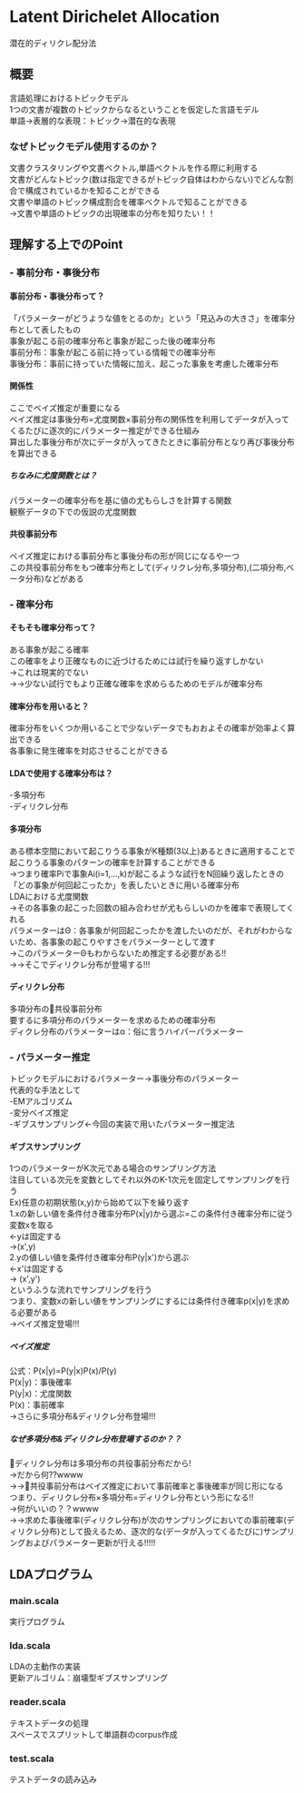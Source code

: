 # Latent Dirichelet Allocation
潜在的ディリクレ配分法

## 概要
言語処理におけるトピックモデル<br>
1つの文書が複数のトピックからなるということを仮定した言語モデル<br>
単語→表層的な表現：トピック→潜在的な表現
### なぜトピックモデル使用するのか？
文書クラスタリングや文書ベクトル,単語ベクトルを作る際に利用する<br>
文書がどんなトピック(数は指定できるがトピック自体はわからない)でどんな割合で構成されているかを知ることができる<br>
文書や単語のトピック構成割合を確率ベクトルで知ることができる<br>
→文書や単語のトピックの出現確率の分布を知りたい！！

## 理解する上でのPoint
### - 事前分布・事後分布
#### 事前分布・事後分布って？
「パラメーターがどうような値をとるのか」という「見込みの大きさ」を確率分布として表したもの<br>
事象が起こる前の確率分布と事象が起こった後の確率分布<br>
事前分布：事象が起こる前に持っている情報での確率分布<br>
事後分布：事前に持っていた情報に加え、起こった事象を考慮した確率分布
#### 関係性
ここでベイズ推定が重要になる<br>
ベイズ推定は事後分布=尤度関数×事前分布の関係性を利用してデータが入ってくるたびに逐次的にパラメーター推定ができる仕組み<br>
算出した事後分布が次にデータが入ってきたときに事前分布となり再び事後分布を算出できる
##### ちなみに尤度関数とは？
パラメーターの確率分布を基に値の尤もらしさを計算する関数<br>
観察データの下での仮説の尤度関数<br>
#### 共役事前分布
ベイズ推定における事前分布と事後分布の形が同じになるやーつ<br>
この共役事前分布をもつ確率分布として(ディリクレ分布,多項分布),(二項分布,ベータ分布)などがある

### - 確率分布
#### そもそも確率分布って？
ある事象が起こる確率<br>
この確率をより正確なものに近づけるためには試行を繰り返すしかない<br>
→これは現実的でない<br>
→→少ない試行でもより正確な確率を求めらるためのモデルが確率分布<br>
#### 確率分布を用いると？
確率分布をいくつか用いることで少ないデータでもおおよその確率が効率よく算出できる<br>
各事象に発生確率を対応させることができる<br>
#### LDAで使用する確率分布は？
-多項分布<br>
-ディリクレ分布<br>
#### 多項分布
ある標本空間において起こりうる事象がK種類(3以上)あるときに適用することで起こりうる事象のパターンの確率を計算することができる<br>
→つまり確率Piで事象Ai(i=1,...,k)が起こるような試行をN回繰り返したときの「どの事象が何回起こったか」を表したいときに用いる確率分布<br>
LDAにおける尤度関数<br>
→その各事象の起こった回数の組み合わせが尤もらしいのかを確率で表現してくれる<br>
パラメーターはΘ：各事象が何回起こったかを渡したいのだが、それがわからないため、各事象の起こりやすさをパラメーターとして渡す<br>
→このパラメーターΘもわからないため推定する必要がある!!<br>
→→そこでディリクレ分布が登場する!!!
#### ディリクレ分布
多項分布の共役事前分布<br>
要するに多項分布のパラメーターを求めるための確率分布<br>
ディクレ分布のパラメーターはα：俗に言うハイパーパラメーター<br>

### - パラメーター推定
トピックモデルにおけるパラメーター→事後分布のパラメーター<br>
代表的な手法として<br>
-EMアルゴリズム<br>
-変分ベイズ推定<br>
-ギブスサンプリング←今回の実装で用いたパラメーター推定法<br>
#### ギブスサンプリング
1つのパラメーターがK次元である場合のサンプリング方法<br>
注目している次元を変数としてそれ以外のK-1次元を固定してサンプリングを行う<br>
Ex)任意の初期状態(x,y)から始めて以下を繰り返す<br>
1.xの新しい値を条件付き確率分布P(x|y)から選ぶ=この条件付き確率分布に従う変数xを取る<br>
←yは固定する<br>
→(x',y)<br>
2.yの値しい値を条件付き確率分布P(y|x')から選ぶ<br>
←x'は固定する<br>
→ (x',y')<br>
というふうな流れでサンプリングを行う<br>
つまり、変数xの新しい値をサンプリングにするには条件付き確率p(x|y)を求める必要がある<br>
→ベイズ推定登場!!!
##### ベイズ推定
公式：P(x|y)=P(y|x)P(x)/P(y)<br>
P(x|y)：事後確率<br>
P(y|x)：尤度関数<br>
P(x)：事前確率<br>
→さらに多項分布&ディリクレ分布登場!!!<br>
##### なぜ多項分布&ディリクレ分布登場するのか？？
ディリクレ分布は多項分布の共役事前分布だから!<br>
→だから何??wwww<br>
→→共役事前分布はベイズ推定において事前確率と事後確率が同じ形になる<br>
つまり、ディリクレ分布×多項分布=ディリクレ分布という形になる!!<br>
→何がいいの？？wwww<br>
→→求めた事後確率(ディリクレ分布)が次のサンプリングにおいての事前確率(ディリクレ分布)として扱えるため、逐次的な(データが入ってくるたびに)サンプリングおよびパラメーター更新が行える!!!!!

## LDAプログラム
### main.scala
実行プログラム
### lda.scala
LDAの主動作の実装<br>
更新アルゴリム：崩壊型ギブスサンプリング<br>
### reader.scala
テキストデータの処理<br>
スペースでスプリットして単語群のcorpus作成
### test.scala
テストデータの読み込み
